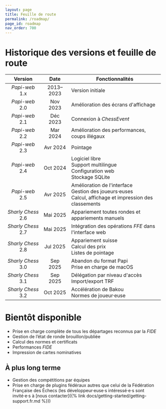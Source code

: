 ```yaml
---
layout: page
title: Feuille de route
permalink: /roadmap/
page_id: roadmap
nav_order: 700
---
```


# Historique des versions et feuille de route

|      Version       |   Date    | Fonctionnalités                                                                                               |
|:------------------:|:---------:|---------------------------------------------------------------------------------------------------------------|
|   _Papi-web_ 1.x   | 2013–2023 | Version initiale                                                                                              |
|   _Papi-web_ 2.0   | Nov 2023  | Amélioration des écrans d'affichage                                                                           |
|   _Papi-web_ 2.1   | Déc 2023  | Connexion à _ChessEvent_                                                                                        |
|   _Papi-web_ 2.2   | Mar 2024  | Amélioration des performances, coups illégaux                                                                 |
|   _Papi-web_ 2.3   | Avr 2024  | Pointage                                                                                                      |
|   _Papi-web_ 2.4   | Oct 2024  | Logiciel libre<br/>Support multilingue<br/>Configuration web<br/>Stockage SQLite                              |
|   _Papi-web_ 2.5   | Avr 2025  | Amélioration de l'interface<br/>Gestion des joueurs·euses<br/>Calcul, affichage et impression des classements |
| _Sharly Chess_ 2.6 | Mai 2025  | Appariement toutes rondes et appariements manuels                                                             |
| _Sharly Chess_ 2.7 | Mai 2025  | Intégration des opérations _FFE_ dans l'interface web                                                           |
| _Sharly Chess_ 2.8 | Jul 2025  | Appariement suisse<br/>Calcul des prix<br/>Listes de pointage                                                 |
| _Sharly Chess_ 3.0 | Sep 2025  | Abandon du format Papi<br/>Prise en charge de macOS                                                           |
| _Sharly Chess_ 3.1 | Sep 2025  | Délégation par niveau d'accès<br/>Import/export TRF                                                           |
| _Sharly Chess_ 3.2 | Oct 2025  | Accélération de Bakou<br/>Normes de joueur·euse                                                               |

# Bientôt disponible

* Prise en charge complète de tous les départages reconnus par la _FIDE_
* Gestion de l’état de ronde brouillon/publiée
* Calcul des normes et certificats
* Performances _FIDE_
* Impression de cartes nominatives

## À plus long terme

* Gestion des compétitions par équipes
* Prise en charge de plugins fédéraux autres que celui de la Fédération Française des Échecs (les développeur·euse·s intéressé·e·s sont invité·e·s à [nous contacter]({% link docs/getting-started/getting-support.fr.md %}))
